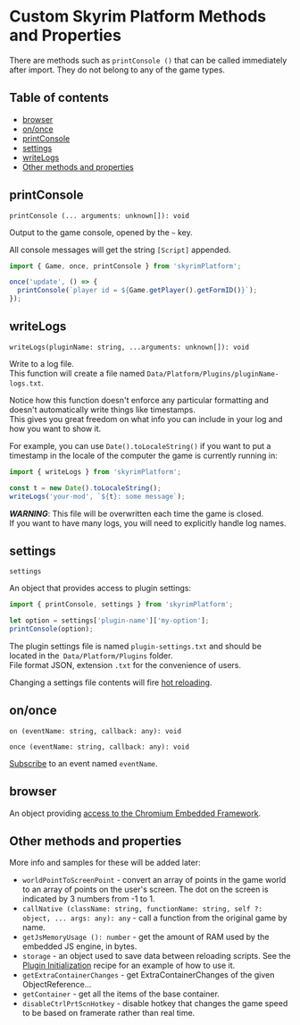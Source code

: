 # Custom Skyrim Platform Methods and Properties

There are methods such as `printConsole ()` that can be called immediately after import. They do not belong to any of the game types.

## Table of contents

- [browser](#browser)
- [on/once](#ononce)
- [printConsole](#printconsole)
- [settings](#settings)
- [writeLogs](#writelogs)
- [Other methods and properties](#other-methods-and-properties)

## printConsole

`printConsole (... arguments: unknown[]): void`

Output to the game console, opened by the `~` key.

All console messages will get the string `[Script]` appended.

```typescript
import { Game, once, printConsole } from 'skyrimPlatform';

once('update', () => {
  printConsole(`player id = ${Game.getPlayer().getFormID()}`);
});
```

## writeLogs

`writeLogs(pluginName: string, ...arguments: unknown[]): void`

Write to a log file.\
This function will create a file named `Data/Platform/Plugins/pluginName-logs.txt`.

Notice how this function doesn't enforce any particular formatting and doesn't automatically write things like timestamps.\
This gives you great freedom on what info you can include in your log and how you want to show it.

For example, you can use `Date().toLocaleString()` if you want to put a timestamp in the locale of the computer the game is currently running in:

```typescript
import { writeLogs } from 'skyrimPlatform';

const t = new Date().toLocaleString();
writeLogs('your-mod', `${t}: some message`);
```

**_WARNING_**: This file will be overwritten each time the game is closed.\
If you want to have many logs, you will need to explicitly handle log names.

## settings

`settings`

An object that provides access to plugin settings:

```typescript
import { printConsole, settings } from 'skyrimPlatform';

let option = settings['plugin-name']['my-option'];
printConsole(option);
```

The plugin settings file is named `plugin-settings.txt` and should be located in the` Data/Platform/Plugins` folder.\
File format JSON, extension `.txt` for the convenience of users.

Changing a settings file contents will fire [hot reloading][Features].

## on/once

`on (eventName: string, callback: any): void`

`once (eventName: string, callback: any): void`

[Subscribe][NewEvents] to an event named `eventName`.

## browser

An object providing [access to the Chromium Embedded Framework][Browser].

## Other methods and properties

More info and samples for these will be added later:

- `worldPointToScreenPoint` - convert an array of points in the game world to an array of points on the user's screen. The dot on the screen is indicated by 3 numbers from -1 to 1.
- `callNative (className: string, functionName: string, self ?: object, ... args: any): any` - call a function from the original game by name.
- `getJsMemoryUsage (): number` - get the amount of RAM used by the embedded JS engine, in bytes.
- `storage` - an object used to save data between reloading scripts. See the [Plugin Initialization][PluginInit] recipe for an example of how to use it.
- `getExtraContainerChanges` - get ExtraContainerChanges of the given ObjectReference...
- `getContainer` - get all the items of the base container.
- `disableCtrlPrtScnHotkey` - disable hotkey that changes the game speed to be based on framerate rather than real time.

[Browser]: browser.md
[Features]: features.md
[NewEvents]: new_events.md
[PluginInit]: cookbook.md#plugin-initialization
